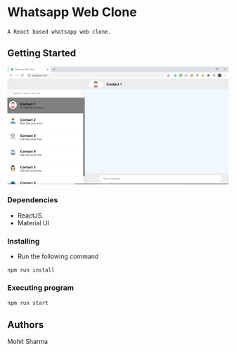 # Whatsapp Web Clone
    A React based whatsapp web clone.
## Getting Started
![plot](screenshot.jpg)

### Dependencies
* ReactJS.
* Material UI
### Installing
* Run the following command
```
npm run install
```
### Executing program
```
npm run start
```
## Authors
Mohit Sharma
